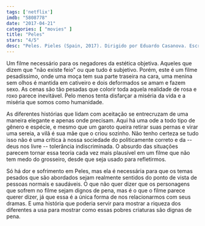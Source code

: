 ```yaml
---
tags: ['netflix']
imdb: "5808778"
date: "2017-04-21"
categories: [ "movies" ]
title: "Peles"
stars: "4/5"
desc: "Peles. Pieles (Spain, 2017). Dirigido por Eduardo Casanova. Escrito por Eduardo Casanova. Com Macarena Gómez (Laura), Jon Kortajarena (Guille), Carolina Bang (Psiquiatra), Ana Polvorosa (Samantha), Candela Peña (Ana), Carmen Machi (Claudia), Secun de la Rosa (Ernesto), Eloi Costa (Cristian), Joaquín Climent (Alexis)."
---
```

Um filme necessário para os negadores da estética objetiva. Aqueles que dizem que "não existe feio" ou que tudo é subjetivo. Porém, este é um filme pesadíssimo, onde uma moça tem sua parte traseira na cara, uma menina sem olhos é mantida em cativeiro e dois deformados se amam e fazem sexo. As cenas são tão pesadas que colorir toda aquela realidade de rosa e roxo parece inevitável. Pelo menos tenta disfarçar a miséria da vida e a miséria que somos como humanidade.

As diferentes histórias que lidam com aceitação se entrecruzam de uma maneira elegante e apenas onde precisam. Aqui há uma ode a todo tipo de gênero e espécie, e mesmo que um garoto queira retirar suas pernas e virar uma sereia, a vilã é sua mãe que o criou sozinho. Não tenho certeza se tudo isso não é uma crítica à nossa sociedade do politicamente correto e da -- deus nos livre -- tolerância indiscriminada. O absurdo das situações parecem tornar essa teoria cada vez mais plausível em um filme que não tem medo do grosseiro, desde que seja usado para refletirmos.

Só há dor e sofrimento em Peles, mas ela é necessária para que os temas pesados que são abordados sejam realmente sentidos do ponto de vista de pessoas normais e saudáveis. O que não quer dizer que os personagens que sofrem no filme sejam dignos de pena, mas é o que o filme parece querer dizer, já que essa é a única forma de nos relacionarmos com seus dramas. E uma história que poderia servir para mostrar a riqueza dos diferentes a usa para mostrar como essas pobres criaturas são dignas de pena.
